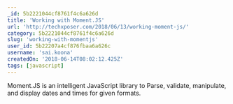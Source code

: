 ```yaml
---
_id: 5b2221044cf8761f4c6a626d
title: 'Working with Moment.JS'
url: 'http://techxposer.com/2018/06/13/working-moment-js/'
category: 5b2221044cf8761f4c6a626d
slug: 'working-with-momentjs'
user_id: 5b22207a4cf876fbaa6a626c
username: 'sai.koona'
createdOn: '2018-06-14T08:02:12.425Z'
tags: [javascript]
---
```


Moment.JS is an intelligent JavaScript library to Parse, validate, manipulate, and display dates and times for given formats.
